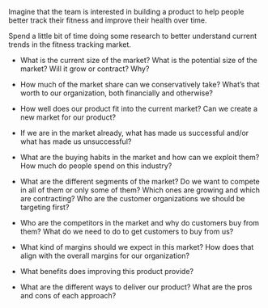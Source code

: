 Imagine that the team is interested in building a product to help people better track their fitness and improve their health over time. 

Spend a little bit of time doing some research to better understand current trends in the fitness tracking market.


-  What is the current size of the market? What is the potential size of the market? Will it grow or contract? Why?

-  How much of the market share can we conservatively take? What’s that worth to our organization, both financially and otherwise?

-  How well does our product fit into the current market? Can we create a new market for our product?

-  If we are in the market already, what has made us successful and/or what has made us unsuccessful?

-  What are the buying habits in the market and how can we exploit them? How much do people spend on this industry?

-  What are the different segments of the market? Do we want to compete in all of them or only some of them? Which ones are growing and which are contracting? Who are the customer organizations we should be targeting first?

-  Who are the competitors in the market and why do customers buy from them? What do we need to do to get customers to buy from us?

- What kind of margins should we expect in this market? How does that align with the overall margins for our organization?

- What benefits does improving this product provide?

- What are the different ways to deliver our product? What are the pros and cons of each approach?